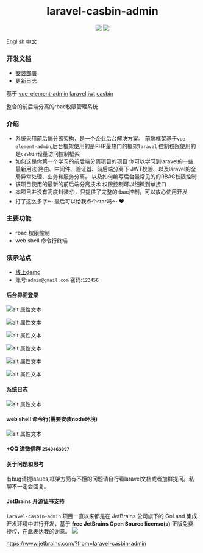 <h1 align="center">laravel-casbin-admin</h1>

<p align="center">
<a href="https://packagist.org/packages/pltrue/thirdparty_oauth"><img src="https://img.shields.io/badge/license-MIT-green" /></a> 
<a href="https://packagist.org/packages/pltrue/thirdparty_oauth"><img src="https://img.shields.io/badge/php-v7.3+-blue" /></a> 
</p>

<a href="README.md">English</a>
<a href="README-ZH.md">中文</a>

### 开发文档
   * [安装部署](/docs/1.安装.md)
   * [更新日志](/docs/0.1更新日志.md)

基于 [vue-element-admin](https://panjiachen.github.io/vue-element-admin-site/zh/) 
[laravel](https://laravel.com/)
[jwt]()
[casbin](https://github.com/php-casbin/laravel-authz) 

整合的前后端分离的rbac权限管理系统
### 介绍

   * 系统采用前后端分离架构，是一个企业后台解决方案。 前端框架基于`vue-element-admin`,后台框架使用的是PHP最热门的框架`laravel` 
   控制权限使用的是`casbin`轻量访问控制框架 
   * 如何这是你第一个学习的前后端分离项目的项目 你可以学习到laravel的一些最新用法 路由、中间件、验证器、前后端分离下 JWT校验、以及laravel的全局异常处理、业务和服务分离。
     以及如何编写后台最常见的的RBAC权限控制
   * 该项目使用的最新的前后端分离技术 权限控制可以细微到单接口
   * 本项目并没有高度封装📦，只提供了完整的rbac控制，可以放心使用开发
   * 打了这么多字～ 最后可以给我点个star吗～ ❤️
 
 
### 主要功能
 * rbac 权限控制
 * web shell 命令行终端

### 演示站点 
  * [线上demo](http://system.pltrue.top)
  * 账号:`admin@gmail.com` 密码:`123456`
  
#### 后台界面登录


![alt 属性文本](img/login.png)


![alt 属性文本](img/home.png)


![alt 属性文本](img/per.png)


![alt 属性文本](img/pro_u.png)


![alt 属性文本](img/user.png)


![alt 属性文本](img/user_update.png)

#### 系统日志

![alt 属性文本](img/log.png)

#### web shell 命令行(需要安装node环境)

![alt 属性文本](img/command.png)

#### +QQ 进微信群 `2540463097`

#### 关于问题和思考
 有bug请提issues,框架方面有不懂的问题请自行看laravel文档或者加群提问。私聊不一定会回复。


#### JetBrains 开源证书支持

`laravel-casbin-admin` 项目一直以来都是在 JetBrains 公司旗下的 GoLand 集成开发环境中进行开发，基于 **free JetBrains Open Source license(s)** 正版免费授权，在此表达我的谢意。
![](img/jetbrains-variant-4.png)

<a href="https://www.jetbrains.com/?from=laravel-casbin-admin" target="_blank">
https://www.jetbrains.com/?from=laravel-casbin-admin
</a>
